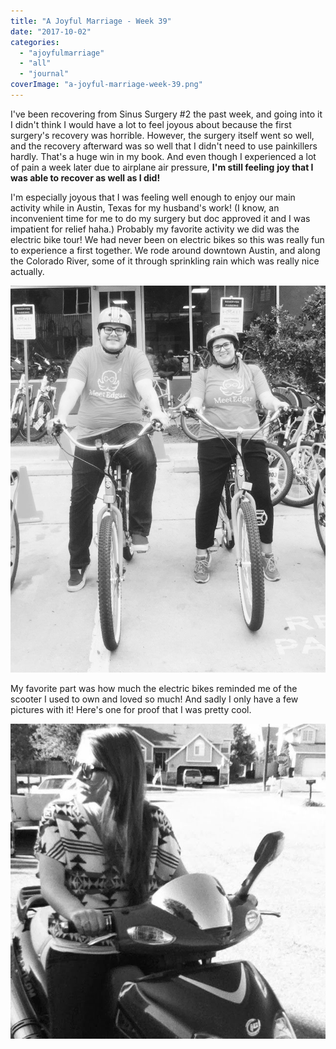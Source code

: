 ```yaml
---
title: "A Joyful Marriage - Week 39"
date: "2017-10-02"
categories: 
  - "ajoyfulmarriage"
  - "all"
  - "journal"
coverImage: "a-joyful-marriage-week-39.png"
---
```


I've been recovering from Sinus Surgery #2 the past week, and going into it I didn't think I would have a lot to feel joyous about because the first surgery's recovery was horrible. However, the surgery itself went so well, and the recovery afterward was so well that I didn't need to use painkillers hardly. That's a huge win in my book. And even though I experienced a lot of pain a week later due to airplane air pressure, **I'm still feeling** **joy that I was able to recover as well as I did!**

I'm especially joyous that I was feeling well enough to enjoy our main activity while in Austin, Texas for my husband's work! (I know, an inconvenient time for me to do my surgery but doc approved it and I was impatient for relief haha.) Probably my favorite activity we did was the electric bike tour! We had never been on electric bikes so this was really fun to experience a first together. We rode around downtown Austin, and along the Colorado River, some of it through sprinkling rain which was really nice actually.

![a joyful marriage, finding joy, finding more joy, living a joyful life, marriage advice, marriage help, electric bike tour austin, electric bikes texas, newlyed fun, ](images/IMG_5373-833x1024.jpg)

My favorite part was how much the electric bikes reminded me of the scooter I used to own and loved so much! And sadly I only have a few pictures with it! Here's one for proof that I was pretty cool.

![a joyful marriage, finding joy, finding more joy, living a joyful life, marriage advice, marriage help, electric bike tour austin, electric bikes texas, newlyed fun, ](images/IMG_2558.jpg)
